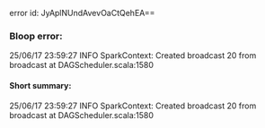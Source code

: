 error id: JyAplNUndAvevOaCtQehEA==
### Bloop error:

25/06/17 23:59:27 INFO SparkContext: Created broadcast 20 from broadcast at DAGScheduler.scala:1580
#### Short summary: 

25/06/17 23:59:27 INFO SparkContext: Created broadcast 20 from broadcast at DAGScheduler.scala:1580